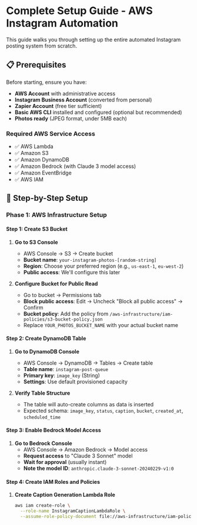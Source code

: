 # Complete Setup Guide - AWS Instagram Automation

This guide walks you through setting up the entire automated Instagram posting system from scratch.

## 📋 Prerequisites

Before starting, ensure you have:

- **AWS Account** with administrative access
- **Instagram Business Account** (converted from personal)
- **Zapier Account** (free tier sufficient)
- **Basic AWS CLI** installed and configured (optional but recommended)
- **Photos ready** (JPEG format, under 5MB each)

### Required AWS Service Access
- ✅ AWS Lambda
- ✅ Amazon S3
- ✅ Amazon DynamoDB
- ✅ Amazon Bedrock (with Claude 3 model access)
- ✅ Amazon EventBridge
- ✅ AWS IAM

## 🚀 Step-by-Step Setup

### Phase 1: AWS Infrastructure Setup

#### Step 1: Create S3 Bucket

1. **Go to S3 Console**
   - AWS Console → S3 → Create bucket
   - **Bucket name**: `your-instagram-photos-[random-string]`
   - **Region**: Choose your preferred region (e.g., `us-east-1`, `eu-west-2`)
   - **Public access**: We'll configure this later

2. **Configure Bucket for Public Read**
   - Go to bucket → Permissions tab
   - **Block public access**: Edit → Uncheck "Block all public access" → Confirm
   - **Bucket policy**: Add the policy from `/aws-infrastructure/iam-policies/s3-bucket-policy.json`
   - Replace `YOUR_PHOTOS_BUCKET_NAME` with your actual bucket name

#### Step 2: Create DynamoDB Table

1. **Go to DynamoDB Console**
   - AWS Console → DynamoDB → Tables → Create table
   - **Table name**: `instagram-post-queue`
   - **Primary key**: `image_key` (String)
   - **Settings**: Use default provisioned capacity

2. **Verify Table Structure**
   - The table will auto-create columns as data is inserted
   - Expected schema: `image_key`, `status`, `caption`, `bucket`, `created_at`, `scheduled_time`

#### Step 3: Enable Bedrock Model Access

1. **Go to Bedrock Console**
   - AWS Console → Amazon Bedrock → Model access
   - **Request access** to "Claude 3 Sonnet" model
   - **Wait for approval** (usually instant)
   - **Note the model ID**: `anthropic.claude-3-sonnet-20240229-v1:0`

#### Step 4: Create IAM Roles and Policies

1. **Create Caption Generation Lambda Role**
   ```bash
   aws iam create-role \
     --role-name InstagramCaptionLambdaRole \
     --assume-role-policy-document file://aws-infrastructure/iam-policies/lambda-trust-policy.json
